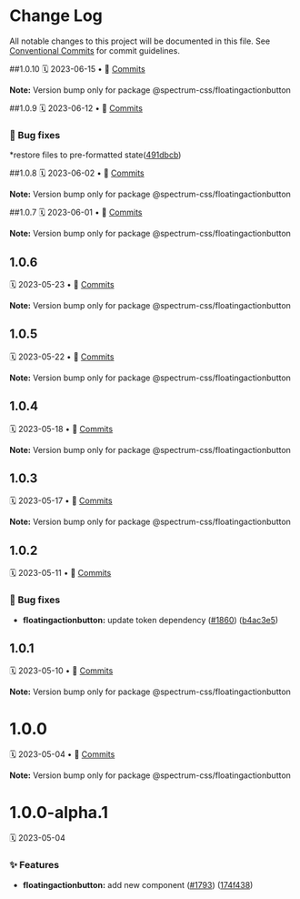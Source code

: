# Change Log

All notable changes to this project will be documented in this file.
See [Conventional Commits](https://conventionalcommits.org) for commit guidelines.

<a name="1.0.10"></a>
##1.0.10
🗓
2023-06-15 • 📝 [Commits](https://github.com/adobe/spectrum-css/compare/@spectrum-css/floatingactionbutton@1.0.9...@spectrum-css/floatingactionbutton@1.0.10)

**Note:** Version bump only for package @spectrum-css/floatingactionbutton

<a name="1.0.9"></a>
##1.0.9
🗓
2023-06-12 • 📝 [Commits](https://github.com/adobe/spectrum-css/compare/@spectrum-css/floatingactionbutton@1.0.8...@spectrum-css/floatingactionbutton@1.0.9)

### 🐛 Bug fixes

\*restore files to pre-formatted state([491dbcb](https://github.com/adobe/spectrum-css/commit/491dbcb))

<a name="1.0.8"></a>
##1.0.8
🗓
2023-06-02 • 📝 [Commits](https://github.com/adobe/spectrum-css/compare/@spectrum-css/floatingactionbutton@1.0.7...@spectrum-css/floatingactionbutton@1.0.8)

**Note:** Version bump only for package @spectrum-css/floatingactionbutton

<a name="1.0.7"></a>
##1.0.7
🗓
2023-06-01 • 📝 [Commits](https://github.com/adobe/spectrum-css/compare/@spectrum-css/floatingactionbutton@1.0.6...@spectrum-css/floatingactionbutton@1.0.7)

**Note:** Version bump only for package @spectrum-css/floatingactionbutton

<a name="1.0.6"></a>

## 1.0.6

🗓 2023-05-23 • 📝 [Commits](https://github.com/adobe/spectrum-css/compare/@spectrum-css/floatingactionbutton@1.0.5...@spectrum-css/floatingactionbutton@1.0.6)

**Note:** Version bump only for package @spectrum-css/floatingactionbutton

<a name="1.0.5"></a>

## 1.0.5

🗓 2023-05-22 • 📝 [Commits](https://github.com/adobe/spectrum-css/compare/@spectrum-css/floatingactionbutton@1.0.4...@spectrum-css/floatingactionbutton@1.0.5)

**Note:** Version bump only for package @spectrum-css/floatingactionbutton

<a name="1.0.4"></a>

## 1.0.4

🗓 2023-05-18 • 📝 [Commits](https://github.com/adobe/spectrum-css/compare/@spectrum-css/floatingactionbutton@1.0.3...@spectrum-css/floatingactionbutton@1.0.4)

**Note:** Version bump only for package @spectrum-css/floatingactionbutton

<a name="1.0.3"></a>

## 1.0.3

🗓 2023-05-17 • 📝 [Commits](https://github.com/adobe/spectrum-css/compare/@spectrum-css/floatingactionbutton@1.0.2...@spectrum-css/floatingactionbutton@1.0.3)

**Note:** Version bump only for package @spectrum-css/floatingactionbutton

<a name="1.0.2"></a>

## 1.0.2

🗓 2023-05-11 • 📝 [Commits](https://github.com/adobe/spectrum-css/compare/@spectrum-css/floatingactionbutton@1.0.1...@spectrum-css/floatingactionbutton@1.0.2)

### 🐛 Bug fixes

- **floatingactionbutton:** update token dependency ([#1860](https://github.com/adobe/spectrum-css/issues/1860)) ([b4ac3e5](https://github.com/adobe/spectrum-css/commit/b4ac3e5))

<a name="1.0.1"></a>

## 1.0.1

🗓 2023-05-10 • 📝 [Commits](https://github.com/adobe/spectrum-css/compare/@spectrum-css/floatingactionbutton@1.0.0...@spectrum-css/floatingactionbutton@1.0.1)

**Note:** Version bump only for package @spectrum-css/floatingactionbutton

<a name="1.0.0"></a>

# 1.0.0

🗓 2023-05-04 • 📝 [Commits](https://github.com/adobe/spectrum-css/compare/@spectrum-css/floatingactionbutton@1.0.0-alpha.1...@spectrum-css/floatingactionbutton@1.0.0)

**Note:** Version bump only for package @spectrum-css/floatingactionbutton

<a name="1.0.0-alpha.1"></a>

# 1.0.0-alpha.1

🗓 2023-05-04

### ✨ Features

- **floatingactionbutton:** add new component ([#1793](https://github.com/adobe/spectrum-css/issues/1793)) ([174f438](https://github.com/adobe/spectrum-css/commit/174f438))
